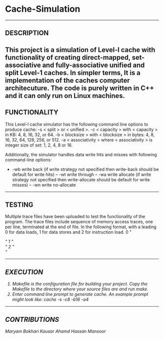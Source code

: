 # Cache-Simulation
-----------
DESCRIPTION
-----------
This project is a simulation of Level-I cache with functionality of creating direct-mapped, set-associative
and fully-associative unified and split Level-1 caches. In simpler terms, It is a implementation of the caches computer architecuture. 
The code is purely written in C++ and it can only run on Linux machines. 
-------------
FUNCTIONALITY
-------------
This Level-I cache simulator has the following command line options to produce cache: 
-s < split > or < unified >.
-c < capacity > with < capacity > in KB: 4, 8, 16, 32, or 64.
-b < blocksize > with < blocksize > in bytes: 4, 8, 16, 32, 64, 128, 256, or 512.
-a < associativity > where < associativity > is integer size of set: 1, 2, 4, 8 or 16.

Additionally, the simulator handles data write hits and misses with following command-line options: 
- -wb write back (if write strategy not specified then write-back should be default for write hits)
– -wt write through
– -wa write allocate (if write strategy not specified then write-allocate should be default for write misses)
– -wn write no-allocate
-------
TESTING
-------
Multiple trace files have been uploaded to test the functionality of the program. 
The trace files include sequence of memory access traces, one per line, terminated at the end of file. 
In the following format, with a leading 0 for data loads, 1 for data stores and 2 for instruction
load.
0 "<address>"
1 "<address> <dataword>"
2 "<address>"
  
---------
EXECUTION
---------
1. Makefile is the configuration file for building your project. 
Copy the Makefile to the directory where your source files are and run make.
2. Enter command line prompt to generate cache. 
An example prompt might look like: cache -s -c8 -b16 -a4
--------------
CONTRIBUTIONS
--------------
Maryam Bokhari 
Kausar Ahamd 
Hassan Mansoor 
